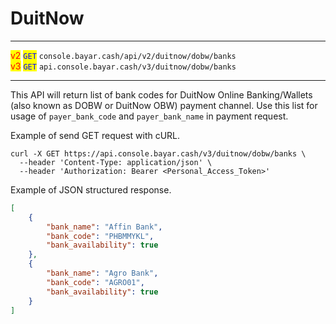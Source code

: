 # DuitNow

***

<mark style="color:red;">v2</mark>  <mark style="color:blue;">`GET`</mark>  `console.bayar.cash/api/v2/duitnow/dobw/banks`\
<mark style="color:red;">v3</mark>  <mark style="color:blue;">`GET`</mark>  `api.console.bayar.cash/v3/duitnow/dobw/banks`

***



This API will return list of bank codes for DuitNow Online Banking/Wallets (also known as DOBW or DuitNow OBW) payment channel. Use this list for usage of `payer_bank_code` and `payer_bank_name` in payment request.

Example of send GET request with cURL.



```markup
curl -X GET https://api.console.bayar.cash/v3/duitnow/dobw/banks \
  --header 'Content-Type: application/json' \
  --header 'Authorization: Bearer <Personal_Access_Token>'
```



Example of JSON structured response.



```json
[
    {
        "bank_name": "Affin Bank",
        "bank_code": "PHBMMYKL",
        "bank_availability": true
    },
    {
        "bank_name": "Agro Bank",
        "bank_code": "AGRO01",
        "bank_availability": true
    }
]
```

